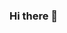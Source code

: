 ### Hi there 👋

<!--
**ejioguvictor/ejioguvictor** is a ✨ _special_ ✨ repository because its `README.md` (this file) appears on your GitHub profile.

Here are some ideas to get you started:

- 🔭 I’m currently working on Software Development
- 🌱 I’m currently learning Javascript and Node.js
- 👯 I’m looking to collaborate on frontend and backend development projects
- 🤔 I’m looking for help with gigs
- 💬 About me: I am a Product Engineer
- 📫 How to reach me: ejioguvictor6054@gmail.com, +2347037206054
- ⚡ Fun hobbies: i love playing football, chess and creative writing
-->
